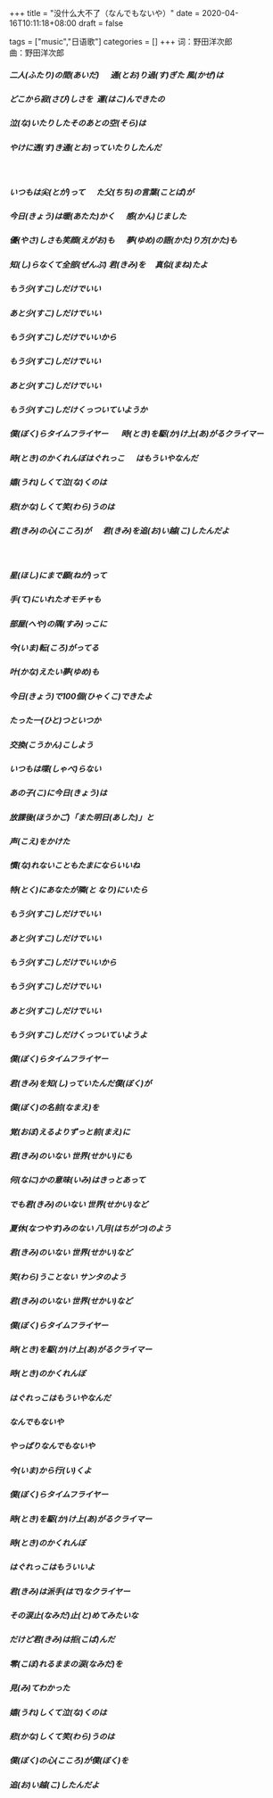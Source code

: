 +++
title = "没什么大不了（なんでもないや）"
date = 2020-04-16T10:11:18+08:00
draft = false

tags = ["music","日语歌"]
categories = []
+++
词：野田洋次郎
<br>曲：野田洋次郎

##### 二人(ふたり)の間(あいだ)&nbsp;&nbsp;&nbsp; &nbsp; 通(とお)り過(す)ぎた&nbsp;風(かぜ)は
##### どこから寂(さび)しさを&nbsp; 運(はこ)んできたの
##### 泣(な)いたりしたそのあとの空(そら)は
##### やけに透(す)き通(とお)っていたりしたんだ
<br>

##### いつもは尖(とが)って &nbsp;&nbsp;&nbsp;&nbsp;  た父(ちち)の言葉(ことば)が
##### 今日(きょう)は暖(あたた)かく &nbsp;&nbsp;&nbsp;&nbsp; 感(かん)じました
##### 優(やさ)しさも笑顔(えがお)も &nbsp;&nbsp;&nbsp;&nbsp; 夢(ゆめ)の語(かた)り方(かた)も
##### 知(し)らなくて全部(ぜんぶ) 君(きみ)を&nbsp;&nbsp;&nbsp;&nbsp; 真似(まね)たよ
##### もう少(すこ)しだけでいい
##### あと少(すこ)しだけでいい
##### もう少(すこ)しだけでいいから
##### もう少(すこ)しだけでいい
##### あと少(すこ)しだけでいい
##### もう少(すこ)しだけくっついていようか
##### 僕(ぼく)らタイムフライヤー &nbsp;&nbsp;&nbsp; &nbsp; 時(とき)を駆(か)け上(あ)がるクライマー
##### 時(とき)のかくれんぼはぐれっこ&nbsp;&nbsp;&nbsp; &nbsp; はもういやなんだ
##### 嬉(うれ)しくて泣(な)くのは
##### 悲(かな)しくて笑(わら)うのは
##### 君(きみ)の心(こころ)が &nbsp;&nbsp;&nbsp; &nbsp;君(きみ)を追(お)い越(こ)したんだよ
<br>

##### 星(ほし)にまで願(ねが)って
##### 手(て)にいれたオモチャも
##### 部屋(へや)の隅(すみ)っこに
##### 今(いま)転(ころ)がってる
##### 叶(かな)えたい夢(ゆめ)も
##### 今日(きょう)で100個(ひゃくこ)できたよ
##### たった一(ひと)つといつか
##### 交換(こうかん)こしよう
##### いつもは喋(しゃべ)らない
##### あの子(こ)に今日(きょう)は
##### 放課後(ほうかご)「また明日(あした)」と
##### 声(こえ)をかけた
##### 慣(な)れないこともたまにならいいね
##### 特(とく)にあなたが隣(と なり)にいたら
##### もう少(すこ)しだけでいい
##### あと少(すこ)しだけでいい
##### もう少(すこ)しだけでいいから
##### もう少(すこ)しだけでいい
##### あと少(すこ)しだけでいい
##### もう少(すこ)しだけくっついていようよ
##### 僕(ぼく)らタイムフライヤー
##### 君(きみ)を知(し)っていたんだ僕(ぼく)が
##### 僕(ぼく)の名前(なまえ)を
##### 覚(おぼ)えるよりずっと前(まえ)に
##### 君(きみ)のいない 世界(せかい)にも
##### 何(なに)かの意味(いみ)はきっとあって
##### でも君(きみ)のいない 世界(せかい)など
##### 夏休(なつやす)みのない 八月(はちがつ)のよう
##### 君(きみ)のいない 世界(せかい)など
##### 笑(わら)うことない サンタのよう
##### 君(きみ)のいない 世界(せかい)など
##### 僕(ぼく)らタイムフライヤー
##### 時(とき)を駆(か)け上(あ)がるクライマー
##### 時(とき)のかくれんぼ
##### はぐれっこはもういやなんだ
##### なんでもないや
##### やっぱりなんでもないや
##### 今(いま)から行(い)くよ
##### 僕(ぼく)らタイムフライヤー
##### 時(とき)を駆(か)け上(あ)がるクライマー
##### 時(とき)のかくれんぼ
##### はぐれっこはもういいよ
##### 君(きみ)は派手(はで)なクライヤー
##### その涙止(なみだ)止(と)めてみたいな
##### だけど君(きみ)は拒(こば)んだ
##### 零(こぼ)れるままの涙(なみだ)を
##### 見(み)てわかった
##### 嬉(うれ)しくて泣(な)くのは
##### 悲(かな)しくて笑(わら)うのは
##### 僕(ぼく)の心(こころ)が僕(ぼく)を
##### 追(お)い越(こ)したんだよ

